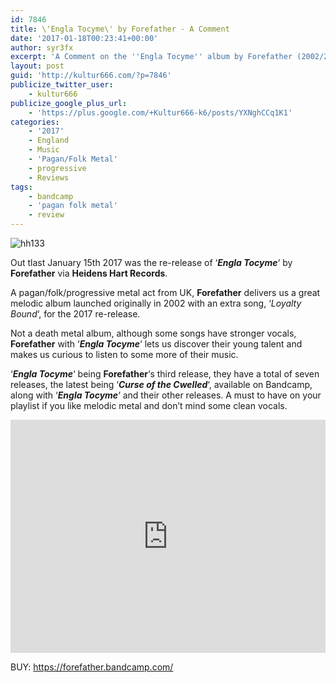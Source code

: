 ```yaml
---
id: 7846
title: \'Engla Tocyme\' by Forefather - A Comment
date: '2017-01-18T00:23:41+00:00'
author: syr3fx
excerpt: 'A Comment on the ''Engla Tocyme'' album by Forefather (2002/2017). '
layout: post
guid: 'http://kultur666.com/?p=7846'
publicize_twitter_user:
    - kultur666
publicize_google_plus_url:
    - 'https://plus.google.com/+Kultur666-k6/posts/YXNghCCq1K1'
categories:
    - '2017'
    - England
    - Music
    - 'Pagan/Folk Metal'
    - progressive
    - Reviews
tags:
    - bandcamp
    - 'pagan folk metal'
    - review
---
```


![hh133](http://localhost:8080/wp-content/uploads/2017/01/hh133.jpg?w=680)

Out tlast January 15th 2017 was the re-release of ‘***Engla Tocyme***‘ by **Forefather** via **Heidens Hart Records**.

A pagan/folk/progressive metal act from UK, **Forefather** delivers us a great melodic album launched originally in 2002 with an extra song, ‘*Loyalty Bound*‘, for the 2017 re-release.

Not a death metal album, although some songs have stronger vocals, **Forefather** with ‘***Engla Tocyme***‘ lets us discover their young talent and makes us curious to listen to some more of their music.

‘***Engla Tocyme***‘ being **Forefather**‘s third release, they have a total of seven releases, the latest being ‘***Curse of the Cwelled***‘, available on Bandcamp, along with ‘***Engla Tocyme***‘ and their other releases. A must to have on your playlist if you like melodic metal and don’t mind some clean vocals.

<iframe style="border: 0; width: 100%; height: 373px;" src="https://bandcamp.com/EmbeddedPlayer/album=3757931571/size=large/bgcol=333333/linkcol=e99708/tracklist=false/transparent=true/" seamless></iframe>

BUY: <https://forefather.bandcamp.com/>